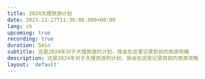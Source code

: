 ```yaml
---
title: 2024大理旅游计划
date: 2023-11-27T11:39:00.000+00:00
lang: zh
upcoming: true
recording: true
duration: 5min
subtitle: 这是2024年对于大理旅游的计划，我会在这里记录目前的旅游攻略
description: 这是2024年对于大理旅游的计划，我会在这里记录目前的旅游攻略
layout: 'default'
---
```


<Title />

::GlobalAlert{type="tip"}
大理旅游计划 :Icon{name="ph:heart-straight-bold" size="1.2rem" style="color: rgba(248,113,113,0.5);"}在有风的地方
::

:BiliBili{aid="704606487"}

---

## :Icon{name="ph:airplane-duotone"}出行方式

[:Icon{name="ph:flag-bold" size="1.2rem"} 杭州](https://maps.app.goo.gl/f5mVrH8x76dVCgLt8) :Icon{name="ph:airplane-takeoff-bold" size="1.2rem"} [:Icon{name="ph:flag-fill" size="1.2rem"}大理](https://maps.app.goo.gl/kmDFe5x8eBExA18s8)

座位：经济舱

飞行时长：3h,50min

非节日价格 <sub>vs</sub> 假期价格 <sup>ps. 仅为单人机票价格参考</sup>：￥ 658 <sub>vs</sub> ￥ 1,800

## :Icon{name="ph:buildings-duotone"} 住宿

| 住宿名称 | 住宿价格 <sup>非节日价格 <sub>vs</sub> 假期价格</sup> | 住宿评分 | 是否包含早餐 |
| --- | --- | --- | --- |
| [大理古城麓椿花园酒店](https://maps.app.goo.gl/mvW8zfhutu32nvXJ9) | ¥ 807 <sub>vs</sub> ¥ xxx+ | `4.7` | 包含 |
| [大理晏清山居精品客栈](https://maps.app.goo.gl/WX8Df6rfzKf6hGep6) | ¥ 469 <sub>vs</sub> ¥ xxx+ | `4.7` | 不包含 |
| [布露舍海景酒店](https://maps.app.goo.gl/pZhaJYSUL6t4jrh76) | ¥ 491 <sub>vs</sub> ¥ xxx+ | `4.6` | 包含 |

## :Icon{name="ph:bowl-food-bold"} 美食

- [黎锅清真火瓢牛肉](https://maps.app.goo.gl/AuwWRGggnvU78ZUJA)
  - [评分： :Start{:value="4.4"}]{style="display:flex;align-items: center;justify-content: flex-start;"}
  - 人均：￥ 78
  - 必点菜单： :Top{value="清汤锅底" rank="2"}， :Top{value="肥牛" rank="9"}， :Top{value="毛肚" rank="8" money="40"}， :Top{value="铜瓢牛肉" rank="1" money="95"}， :Top{value="自制粑粑" rank="10" money="10"}

- [银米](https://surl.amap.com/1WTN25an20Yx)
  - [评分： :Start{:value="4.4"}]{style="display:flex;align-items: center;justify-content: flex-start;"}

## :Icon{name="ph:game-controller-bold"} 旅游景点

- [大理古镇](https://maps.app.goo.gl/gtpvj1MHKUgV4Yyx9)
  - [评分： :Start{:value="4.4"}]{style="display:flex;align-items: center;justify-content: flex-start;"}
  - 人均：¥ 0 :Icon{name="ph:arrow-up-right-bold" size="1.2rem"} 无上限
  - 服饰：可以购买民族服饰和纪念品
  - 特色美食：鲜花饼，霸王茶姬，烤乳扇


---

::GlobalAlert{type="important"}
Not yet completed...
::
